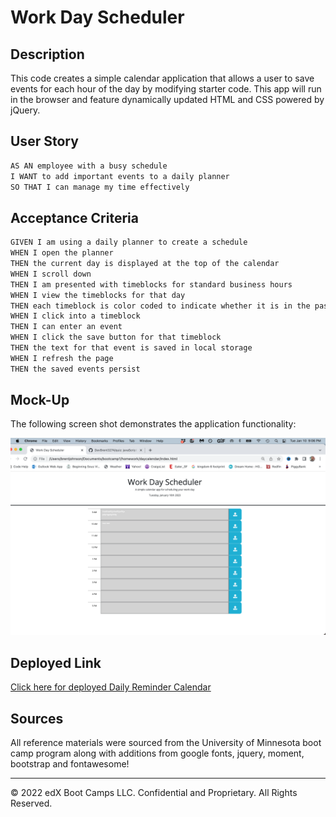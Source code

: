 # Work Day Scheduler

## Description

This code creates a simple calendar application that allows a user to save events for each hour of the day by modifying starter code. This app will run in the browser and feature dynamically updated HTML and CSS powered by jQuery.

## User Story

```md
AS AN employee with a busy schedule
I WANT to add important events to a daily planner
SO THAT I can manage my time effectively
```

## Acceptance Criteria

```md
GIVEN I am using a daily planner to create a schedule
WHEN I open the planner
THEN the current day is displayed at the top of the calendar
WHEN I scroll down
THEN I am presented with timeblocks for standard business hours
WHEN I view the timeblocks for that day
THEN each timeblock is color coded to indicate whether it is in the past, present, or future
WHEN I click into a timeblock
THEN I can enter an event
WHEN I click the save button for that timeblock
THEN the text for that event is saved in local storage
WHEN I refresh the page
THEN the saved events persist
```
## Mock-Up

The following screen shot demonstrates the application functionality:

![A user sees a current daily scheduler and is able to type notes for each hour as a reminder and will be saved.](./assets/screen-shot-daily.png)

## Deployed Link

[Click here for deployed Daily Reminder Calendar](https://devbrent3274.github.io/daycalendar/)

## Sources

All reference materials were sourced from the University of Minnesota boot camp program along with additions from google fonts, jquery, moment, bootstrap and fontawesome!
- - -
© 2022 edX Boot Camps LLC. Confidential and Proprietary. All Rights Reserved.
